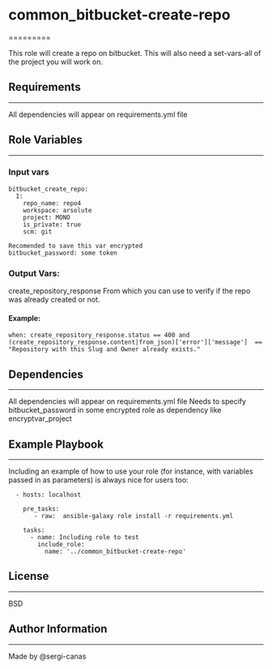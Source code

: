 # common_bitbucket-create-repo
=========

This role will create a repo on bitbucket.
This will also need a set-vars-all of the project you will work on.

## Requirements
------------

All dependencies will appear on requirements.yml file

## Role Variables
--------------

### Input vars

    bitbucket_create_repo:
      1:
        repo_name: repo4
        workspace: arsolute
        project: MONO
        is_private: true
        scm: git

    Recomended to save this var encrypted
    bitbucket_password: some token

### Output Vars:
create_repository_response
From which you can use to verify if the repo was already created or not.
#### Example:
`when: create_repository_response.status == 400 and (create_repository_response.content|from_json)['error']['message']  == "Repository with this Slug and Owner already exists."`

## Dependencies
------------

All dependencies will appear on requirements.yml file
Needs to specify bitbucket_password in some encrypted role as dependency like encryptvar_project

## Example Playbook
----------------

Including an example of how to use your role (for instance, with variables passed in as parameters) is always nice for users too:

      - hosts: localhost

        pre_tasks:
           - raw:  ansible-galaxy role install -r requirements.yml

        tasks:
          - name: Including role to test
            include_role:
              name: '../common_bitbucket-create-repo'

## License
-------

BSD

## Author Information
------------------
Made by @sergi-canas
